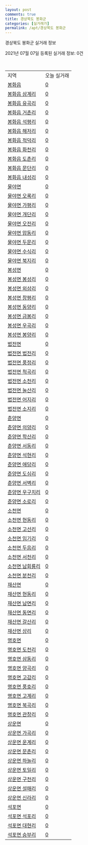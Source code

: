 ```yaml
---
layout: post
comments: true
title: 경상북도 봉화군
categories: [실거래가]
permalink: /apt/경상북도 봉화군
---
```


경상북도 봉화군 실거래 정보

2021년 07월 07일 등록된 실거래 정보: 0건

<script type="text/javascript">
  google.charts.load('current', {'packages':['corechart']});
  google.charts.setOnLoadCallback(drawChart);

  function drawChart() {
    var data = google.visualization.arrayToDataTable([['거래일', '매매', '전월세', '전매'], ['20-07', 3, 1, 0], ['20-08', 2, 1, 0], ['20-09', 5, 1, 0], ['20-10', 3, 1, 0], ['20-11', 4, 1, 0], ['20-12', 6, 0, 0], ['21-01', 7, 0, 0], ['21-02', 6, 1, 0], ['21-03', 10, 1, 0], ['21-04', 8, 0, 0], ['21-05', 3, 1, 0], ['21-06', 4, 0, 0]]);

    var options = {
      title: '최근 유형별 거래량 추이',
      legend: { position: 'bottom' }
    };

    var chart = new google.visualization.LineChart(document.getElementById('columnchart_material'));
    chart.draw(data, (options));
  }
</script>

<div id="columnchart_material" style="width: 95%; margin-left: -35px"></div>
<br>
<table class="sortable">
  <tr>
    <td>지역</td>
    <td>오늘 실거래</td>
  </tr>

  
  <tr class="item">
    <td><a href="경상북도 봉화군 봉화읍">봉화읍</a></td>
    <td><a href="경상북도 봉화군 봉화읍">0</a></td>
  </tr>
    

  <tr class="item">
    <td><a href="경상북도 봉화군 봉화읍 삼계리">봉화읍 삼계리</a></td>
    <td><a href="경상북도 봉화군 봉화읍 삼계리">0</a></td>
  </tr>
    

  <tr class="item">
    <td><a href="경상북도 봉화군 봉화읍 유곡리">봉화읍 유곡리</a></td>
    <td><a href="경상북도 봉화군 봉화읍 유곡리">0</a></td>
  </tr>
    

  <tr class="item">
    <td><a href="경상북도 봉화군 봉화읍 거촌리">봉화읍 거촌리</a></td>
    <td><a href="경상북도 봉화군 봉화읍 거촌리">0</a></td>
  </tr>
    

  <tr class="item">
    <td><a href="경상북도 봉화군 봉화읍 석평리">봉화읍 석평리</a></td>
    <td><a href="경상북도 봉화군 봉화읍 석평리">0</a></td>
  </tr>
    

  <tr class="item">
    <td><a href="경상북도 봉화군 봉화읍 해저리">봉화읍 해저리</a></td>
    <td><a href="경상북도 봉화군 봉화읍 해저리">0</a></td>
  </tr>
    

  <tr class="item">
    <td><a href="경상북도 봉화군 봉화읍 적덕리">봉화읍 적덕리</a></td>
    <td><a href="경상북도 봉화군 봉화읍 적덕리">0</a></td>
  </tr>
    

  <tr class="item">
    <td><a href="경상북도 봉화군 봉화읍 화천리">봉화읍 화천리</a></td>
    <td><a href="경상북도 봉화군 봉화읍 화천리">0</a></td>
  </tr>
    

  <tr class="item">
    <td><a href="경상북도 봉화군 봉화읍 도촌리">봉화읍 도촌리</a></td>
    <td><a href="경상북도 봉화군 봉화읍 도촌리">0</a></td>
  </tr>
    

  <tr class="item">
    <td><a href="경상북도 봉화군 봉화읍 문단리">봉화읍 문단리</a></td>
    <td><a href="경상북도 봉화군 봉화읍 문단리">0</a></td>
  </tr>
    

  <tr class="item">
    <td><a href="경상북도 봉화군 봉화읍 내성리">봉화읍 내성리</a></td>
    <td><a href="경상북도 봉화군 봉화읍 내성리">0</a></td>
  </tr>
    

  <tr class="item">
    <td><a href="경상북도 봉화군 물야면">물야면</a></td>
    <td><a href="경상북도 봉화군 물야면">0</a></td>
  </tr>
    

  <tr class="item">
    <td><a href="경상북도 봉화군 물야면 오록리">물야면 오록리</a></td>
    <td><a href="경상북도 봉화군 물야면 오록리">0</a></td>
  </tr>
    

  <tr class="item">
    <td><a href="경상북도 봉화군 물야면 가평리">물야면 가평리</a></td>
    <td><a href="경상북도 봉화군 물야면 가평리">0</a></td>
  </tr>
    

  <tr class="item">
    <td><a href="경상북도 봉화군 물야면 개단리">물야면 개단리</a></td>
    <td><a href="경상북도 봉화군 물야면 개단리">0</a></td>
  </tr>
    

  <tr class="item">
    <td><a href="경상북도 봉화군 물야면 오전리">물야면 오전리</a></td>
    <td><a href="경상북도 봉화군 물야면 오전리">0</a></td>
  </tr>
    

  <tr class="item">
    <td><a href="경상북도 봉화군 물야면 압동리">물야면 압동리</a></td>
    <td><a href="경상북도 봉화군 물야면 압동리">0</a></td>
  </tr>
    

  <tr class="item">
    <td><a href="경상북도 봉화군 물야면 두문리">물야면 두문리</a></td>
    <td><a href="경상북도 봉화군 물야면 두문리">0</a></td>
  </tr>
    

  <tr class="item">
    <td><a href="경상북도 봉화군 물야면 수식리">물야면 수식리</a></td>
    <td><a href="경상북도 봉화군 물야면 수식리">0</a></td>
  </tr>
    

  <tr class="item">
    <td><a href="경상북도 봉화군 물야면 북지리">물야면 북지리</a></td>
    <td><a href="경상북도 봉화군 물야면 북지리">0</a></td>
  </tr>
    

  <tr class="item">
    <td><a href="경상북도 봉화군 봉성면">봉성면</a></td>
    <td><a href="경상북도 봉화군 봉성면">0</a></td>
  </tr>
    

  <tr class="item">
    <td><a href="경상북도 봉화군 봉성면 봉성리">봉성면 봉성리</a></td>
    <td><a href="경상북도 봉화군 봉성면 봉성리">0</a></td>
  </tr>
    

  <tr class="item">
    <td><a href="경상북도 봉화군 봉성면 외삼리">봉성면 외삼리</a></td>
    <td><a href="경상북도 봉화군 봉성면 외삼리">0</a></td>
  </tr>
    

  <tr class="item">
    <td><a href="경상북도 봉화군 봉성면 창평리">봉성면 창평리</a></td>
    <td><a href="경상북도 봉화군 봉성면 창평리">0</a></td>
  </tr>
    

  <tr class="item">
    <td><a href="경상북도 봉화군 봉성면 동양리">봉성면 동양리</a></td>
    <td><a href="경상북도 봉화군 봉성면 동양리">0</a></td>
  </tr>
    

  <tr class="item">
    <td><a href="경상북도 봉화군 봉성면 금봉리">봉성면 금봉리</a></td>
    <td><a href="경상북도 봉화군 봉성면 금봉리">0</a></td>
  </tr>
    

  <tr class="item">
    <td><a href="경상북도 봉화군 봉성면 우곡리">봉성면 우곡리</a></td>
    <td><a href="경상북도 봉화군 봉성면 우곡리">0</a></td>
  </tr>
    

  <tr class="item">
    <td><a href="경상북도 봉화군 봉성면 봉양리">봉성면 봉양리</a></td>
    <td><a href="경상북도 봉화군 봉성면 봉양리">0</a></td>
  </tr>
    

  <tr class="item">
    <td><a href="경상북도 봉화군 법전면">법전면</a></td>
    <td><a href="경상북도 봉화군 법전면">0</a></td>
  </tr>
    

  <tr class="item">
    <td><a href="경상북도 봉화군 법전면 법전리">법전면 법전리</a></td>
    <td><a href="경상북도 봉화군 법전면 법전리">0</a></td>
  </tr>
    

  <tr class="item">
    <td><a href="경상북도 봉화군 법전면 풍정리">법전면 풍정리</a></td>
    <td><a href="경상북도 봉화군 법전면 풍정리">0</a></td>
  </tr>
    

  <tr class="item">
    <td><a href="경상북도 봉화군 법전면 척곡리">법전면 척곡리</a></td>
    <td><a href="경상북도 봉화군 법전면 척곡리">0</a></td>
  </tr>
    

  <tr class="item">
    <td><a href="경상북도 봉화군 법전면 소천리">법전면 소천리</a></td>
    <td><a href="경상북도 봉화군 법전면 소천리">0</a></td>
  </tr>
    

  <tr class="item">
    <td><a href="경상북도 봉화군 법전면 눌산리">법전면 눌산리</a></td>
    <td><a href="경상북도 봉화군 법전면 눌산리">0</a></td>
  </tr>
    

  <tr class="item">
    <td><a href="경상북도 봉화군 법전면 어지리">법전면 어지리</a></td>
    <td><a href="경상북도 봉화군 법전면 어지리">0</a></td>
  </tr>
    

  <tr class="item">
    <td><a href="경상북도 봉화군 법전면 소지리">법전면 소지리</a></td>
    <td><a href="경상북도 봉화군 법전면 소지리">0</a></td>
  </tr>
    

  <tr class="item">
    <td><a href="경상북도 봉화군 춘양면">춘양면</a></td>
    <td><a href="경상북도 봉화군 춘양면">0</a></td>
  </tr>
    

  <tr class="item">
    <td><a href="경상북도 봉화군 춘양면 의양리">춘양면 의양리</a></td>
    <td><a href="경상북도 봉화군 춘양면 의양리">0</a></td>
  </tr>
    

  <tr class="item">
    <td><a href="경상북도 봉화군 춘양면 학산리">춘양면 학산리</a></td>
    <td><a href="경상북도 봉화군 춘양면 학산리">0</a></td>
  </tr>
    

  <tr class="item">
    <td><a href="경상북도 봉화군 춘양면 서동리">춘양면 서동리</a></td>
    <td><a href="경상북도 봉화군 춘양면 서동리">0</a></td>
  </tr>
    

  <tr class="item">
    <td><a href="경상북도 봉화군 춘양면 석현리">춘양면 석현리</a></td>
    <td><a href="경상북도 봉화군 춘양면 석현리">0</a></td>
  </tr>
    

  <tr class="item">
    <td><a href="경상북도 봉화군 춘양면 애당리">춘양면 애당리</a></td>
    <td><a href="경상북도 봉화군 춘양면 애당리">0</a></td>
  </tr>
    

  <tr class="item">
    <td><a href="경상북도 봉화군 춘양면 도심리">춘양면 도심리</a></td>
    <td><a href="경상북도 봉화군 춘양면 도심리">0</a></td>
  </tr>
    

  <tr class="item">
    <td><a href="경상북도 봉화군 춘양면 서벽리">춘양면 서벽리</a></td>
    <td><a href="경상북도 봉화군 춘양면 서벽리">0</a></td>
  </tr>
    

  <tr class="item">
    <td><a href="경상북도 봉화군 춘양면 우구치리">춘양면 우구치리</a></td>
    <td><a href="경상북도 봉화군 춘양면 우구치리">0</a></td>
  </tr>
    

  <tr class="item">
    <td><a href="경상북도 봉화군 춘양면 소로리">춘양면 소로리</a></td>
    <td><a href="경상북도 봉화군 춘양면 소로리">0</a></td>
  </tr>
    

  <tr class="item">
    <td><a href="경상북도 봉화군 소천면">소천면</a></td>
    <td><a href="경상북도 봉화군 소천면">0</a></td>
  </tr>
    

  <tr class="item">
    <td><a href="경상북도 봉화군 소천면 현동리">소천면 현동리</a></td>
    <td><a href="경상북도 봉화군 소천면 현동리">0</a></td>
  </tr>
    

  <tr class="item">
    <td><a href="경상북도 봉화군 소천면 고선리">소천면 고선리</a></td>
    <td><a href="경상북도 봉화군 소천면 고선리">0</a></td>
  </tr>
    

  <tr class="item">
    <td><a href="경상북도 봉화군 소천면 임기리">소천면 임기리</a></td>
    <td><a href="경상북도 봉화군 소천면 임기리">0</a></td>
  </tr>
    

  <tr class="item">
    <td><a href="경상북도 봉화군 소천면 두음리">소천면 두음리</a></td>
    <td><a href="경상북도 봉화군 소천면 두음리">0</a></td>
  </tr>
    

  <tr class="item">
    <td><a href="경상북도 봉화군 소천면 서천리">소천면 서천리</a></td>
    <td><a href="경상북도 봉화군 소천면 서천리">0</a></td>
  </tr>
    

  <tr class="item">
    <td><a href="경상북도 봉화군 소천면 남회룡리">소천면 남회룡리</a></td>
    <td><a href="경상북도 봉화군 소천면 남회룡리">0</a></td>
  </tr>
    

  <tr class="item">
    <td><a href="경상북도 봉화군 소천면 분천리">소천면 분천리</a></td>
    <td><a href="경상북도 봉화군 소천면 분천리">0</a></td>
  </tr>
    

  <tr class="item">
    <td><a href="경상북도 봉화군 재산면">재산면</a></td>
    <td><a href="경상북도 봉화군 재산면">0</a></td>
  </tr>
    

  <tr class="item">
    <td><a href="경상북도 봉화군 재산면 현동리">재산면 현동리</a></td>
    <td><a href="경상북도 봉화군 재산면 현동리">0</a></td>
  </tr>
    

  <tr class="item">
    <td><a href="경상북도 봉화군 재산면 남면리">재산면 남면리</a></td>
    <td><a href="경상북도 봉화군 재산면 남면리">0</a></td>
  </tr>
    

  <tr class="item">
    <td><a href="경상북도 봉화군 재산면 동면리">재산면 동면리</a></td>
    <td><a href="경상북도 봉화군 재산면 동면리">0</a></td>
  </tr>
    

  <tr class="item">
    <td><a href="경상북도 봉화군 재산면 갈산리">재산면 갈산리</a></td>
    <td><a href="경상북도 봉화군 재산면 갈산리">0</a></td>
  </tr>
    

  <tr class="item">
    <td><a href="경상북도 봉화군 재산면 상리">재산면 상리</a></td>
    <td><a href="경상북도 봉화군 재산면 상리">0</a></td>
  </tr>
    

  <tr class="item">
    <td><a href="경상북도 봉화군 명호면">명호면</a></td>
    <td><a href="경상북도 봉화군 명호면">0</a></td>
  </tr>
    

  <tr class="item">
    <td><a href="경상북도 봉화군 명호면 도천리">명호면 도천리</a></td>
    <td><a href="경상북도 봉화군 명호면 도천리">0</a></td>
  </tr>
    

  <tr class="item">
    <td><a href="경상북도 봉화군 명호면 삼동리">명호면 삼동리</a></td>
    <td><a href="경상북도 봉화군 명호면 삼동리">0</a></td>
  </tr>
    

  <tr class="item">
    <td><a href="경상북도 봉화군 명호면 양곡리">명호면 양곡리</a></td>
    <td><a href="경상북도 봉화군 명호면 양곡리">0</a></td>
  </tr>
    

  <tr class="item">
    <td><a href="경상북도 봉화군 명호면 고감리">명호면 고감리</a></td>
    <td><a href="경상북도 봉화군 명호면 고감리">0</a></td>
  </tr>
    

  <tr class="item">
    <td><a href="경상북도 봉화군 명호면 풍호리">명호면 풍호리</a></td>
    <td><a href="경상북도 봉화군 명호면 풍호리">0</a></td>
  </tr>
    

  <tr class="item">
    <td><a href="경상북도 봉화군 명호면 고계리">명호면 고계리</a></td>
    <td><a href="경상북도 봉화군 명호면 고계리">0</a></td>
  </tr>
    

  <tr class="item">
    <td><a href="경상북도 봉화군 명호면 북곡리">명호면 북곡리</a></td>
    <td><a href="경상북도 봉화군 명호면 북곡리">0</a></td>
  </tr>
    

  <tr class="item">
    <td><a href="경상북도 봉화군 명호면 관창리">명호면 관창리</a></td>
    <td><a href="경상북도 봉화군 명호면 관창리">0</a></td>
  </tr>
    

  <tr class="item">
    <td><a href="경상북도 봉화군 상운면">상운면</a></td>
    <td><a href="경상북도 봉화군 상운면">0</a></td>
  </tr>
    

  <tr class="item">
    <td><a href="경상북도 봉화군 상운면 가곡리">상운면 가곡리</a></td>
    <td><a href="경상북도 봉화군 상운면 가곡리">0</a></td>
  </tr>
    

  <tr class="item">
    <td><a href="경상북도 봉화군 상운면 운계리">상운면 운계리</a></td>
    <td><a href="경상북도 봉화군 상운면 운계리">0</a></td>
  </tr>
    

  <tr class="item">
    <td><a href="경상북도 봉화군 상운면 문촌리">상운면 문촌리</a></td>
    <td><a href="경상북도 봉화군 상운면 문촌리">0</a></td>
  </tr>
    

  <tr class="item">
    <td><a href="경상북도 봉화군 상운면 하눌리">상운면 하눌리</a></td>
    <td><a href="경상북도 봉화군 상운면 하눌리">0</a></td>
  </tr>
    

  <tr class="item">
    <td><a href="경상북도 봉화군 상운면 토일리">상운면 토일리</a></td>
    <td><a href="경상북도 봉화군 상운면 토일리">0</a></td>
  </tr>
    

  <tr class="item">
    <td><a href="경상북도 봉화군 상운면 구천리">상운면 구천리</a></td>
    <td><a href="경상북도 봉화군 상운면 구천리">0</a></td>
  </tr>
    

  <tr class="item">
    <td><a href="경상북도 봉화군 상운면 설매리">상운면 설매리</a></td>
    <td><a href="경상북도 봉화군 상운면 설매리">0</a></td>
  </tr>
    

  <tr class="item">
    <td><a href="경상북도 봉화군 상운면 신라리">상운면 신라리</a></td>
    <td><a href="경상북도 봉화군 상운면 신라리">0</a></td>
  </tr>
    

  <tr class="item">
    <td><a href="경상북도 봉화군 석포면">석포면</a></td>
    <td><a href="경상북도 봉화군 석포면">0</a></td>
  </tr>
    

  <tr class="item">
    <td><a href="경상북도 봉화군 석포면 석포리">석포면 석포리</a></td>
    <td><a href="경상북도 봉화군 석포면 석포리">0</a></td>
  </tr>
    

  <tr class="item">
    <td><a href="경상북도 봉화군 석포면 대현리">석포면 대현리</a></td>
    <td><a href="경상북도 봉화군 석포면 대현리">0</a></td>
  </tr>
    

  <tr class="item">
    <td><a href="경상북도 봉화군 석포면 승부리">석포면 승부리</a></td>
    <td><a href="경상북도 봉화군 석포면 승부리">0</a></td>
  </tr>
    


</table>


    